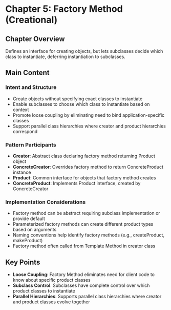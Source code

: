 # Chapter 5: Factory Method (Creational)

## Chapter Overview
Defines an interface for creating objects, but lets subclasses decide which class to instantiate, deferring instantiation to subclasses.

## Main Content

### Intent and Structure
- Create objects without specifying exact classes to instantiate
- Enable subclasses to choose which class to instantiate based on context
- Promote loose coupling by eliminating need to bind application-specific classes
- Support parallel class hierarchies where creator and product hierarchies correspond

### Pattern Participants
- **Creator**: Abstract class declaring factory method returning Product object
- **ConcreteCreator**: Overrides factory method to return ConcreteProduct instance
- **Product**: Common interface for objects that factory method creates
- **ConcreteProduct**: Implements Product interface, created by ConcreteCreator

### Implementation Considerations
- Factory method can be abstract requiring subclass implementation or provide default
- Parameterized factory methods can create different product types based on arguments
- Naming conventions help identify factory methods (e.g., createProduct, makeProduct)
- Factory method often called from Template Method in creator class

## Key Points
- **Loose Coupling**: Factory Method eliminates need for client code to know about specific product classes
- **Subclass Control**: Subclasses have complete control over which product classes to instantiate
- **Parallel Hierarchies**: Supports parallel class hierarchies where creator and product classes evolve together